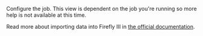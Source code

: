 Configure the job. This view is dependent on the job you're running so more help is not available at this time.

Read more about importing data into Firefly III in [the official documentation](https://firefly-iii.readthedocs.io/en/latest/).